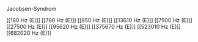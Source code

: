 Jacobsen-Syndrom

[[180 Hz (E)]]
[[780 Hz (E)]]
[[850 Hz (E)]]
[[13610 Hz (E)]]
[[7500 Hz (E)]]
[[27500 Hz (E)]]
[[95620 Hz (E)]]
[[375670 Hz (E)]]
[[523010 Hz (E)]]
[[682020 Hz (E)]]